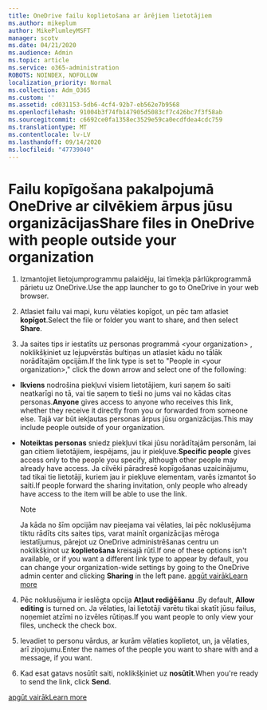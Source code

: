 ```yaml
---
title: OneDrive failu koplietošana ar ārējiem lietotājiem
ms.author: mikeplum
author: MikePlumleyMSFT
manager: scotv
ms.date: 04/21/2020
ms.audience: Admin
ms.topic: article
ms.service: o365-administration
ROBOTS: NOINDEX, NOFOLLOW
localization_priority: Normal
ms.collection: Adm_O365
ms.custom: ''
ms.assetid: cd031153-5db6-4cf4-92b7-eb562e7b9568
ms.openlocfilehash: 91004b3f74fb147905d5083cf7c426bc7f3f58ab
ms.sourcegitcommit: c6692ce0fa1358ec3529e59ca0ecdfdea4cdc759
ms.translationtype: MT
ms.contentlocale: lv-LV
ms.lasthandoff: 09/14/2020
ms.locfileid: "47739040"
---
```

# <a name="share-files-in-onedrive-with-people-outside-your-organization"></a><span data-ttu-id="4d992-102">Failu kopīgošana pakalpojumā OneDrive ar cilvēkiem ārpus jūsu organizācijas</span><span class="sxs-lookup"><span data-stu-id="4d992-102">Share files in OneDrive with people outside your organization</span></span>

1. <span data-ttu-id="4d992-103">Izmantojiet lietojumprogrammu palaidēju, lai tīmekļa pārlūkprogrammā pārietu uz OneDrive.</span><span class="sxs-lookup"><span data-stu-id="4d992-103">Use the app launcher to go to OneDrive in your web browser.</span></span> 
    
2. <span data-ttu-id="4d992-104">Atlasiet failu vai mapi, kuru vēlaties kopīgot, un pēc tam atlasiet **kopīgot**.</span><span class="sxs-lookup"><span data-stu-id="4d992-104">Select the file or folder you want to share, and then select **Share**.</span></span> 
    
3. <span data-ttu-id="4d992-105">Ja saites tips ir iestatīts uz personas programmā \<your organization\> , noklikšķiniet uz lejupvērstās bultiņas un atlasiet kādu no tālāk norādītajām opcijām.</span><span class="sxs-lookup"><span data-stu-id="4d992-105">If the link type is set to "People in \<your organization\>," click the down arrow and select one of the following:</span></span> 
    
  - <span data-ttu-id="4d992-106">**Ikviens** nodrošina piekļuvi visiem lietotājiem, kuri saņem šo saiti neatkarīgi no tā, vai tie saņem to tieši no jums vai no kādas citas personas.</span><span class="sxs-lookup"><span data-stu-id="4d992-106">**Anyone** gives access to anyone who receives this link, whether they receive it directly from you or forwarded from someone else.</span></span> <span data-ttu-id="4d992-107">Tajā var būt iekļautas personas ārpus jūsu organizācijas.</span><span class="sxs-lookup"><span data-stu-id="4d992-107">This may include people outside of your organization.</span></span> 
    
  - <span data-ttu-id="4d992-108">**Noteiktas personas** sniedz piekļuvi tikai jūsu norādītajām personām, lai gan citiem lietotājiem, iespējams, jau ir piekļuve.</span><span class="sxs-lookup"><span data-stu-id="4d992-108">**Specific people** gives access only to the people you specify, although other people may already have access.</span></span> <span data-ttu-id="4d992-109">Ja cilvēki pāradresē kopīgošanas uzaicinājumu, tad tikai tie lietotāji, kuriem jau ir piekļuve elementam, varēs izmantot šo saiti.</span><span class="sxs-lookup"><span data-stu-id="4d992-109">If people forward the sharing invitation, only people who already have access to the item will be able to use the link.</span></span> 
    
    > [!NOTE]
    > <span data-ttu-id="4d992-110">Ja kāda no šīm opcijām nav pieejama vai vēlaties, lai pēc noklusējuma tiktu rādīts cits saites tips, varat mainīt organizācijas mēroga iestatījumus, pārejot uz OneDrive administrēšanas centru un noklikšķinot uz **koplietošana** kreisajā rūtī.</span><span class="sxs-lookup"><span data-stu-id="4d992-110">If one of these options isn't available, or if you want a different link type to appear by default, you can change your organization-wide settings by going to the OneDrive admin center and clicking **Sharing** in the left pane.</span></span> [<span data-ttu-id="4d992-111">apgūt vairāk</span><span class="sxs-lookup"><span data-stu-id="4d992-111">Learn more</span></span>](https://go.microsoft.com/fwlink/?linkid=871961)
  
4. <span data-ttu-id="4d992-112">Pēc noklusējuma ir ieslēgta opcija **Atļaut rediģēšanu** .</span><span class="sxs-lookup"><span data-stu-id="4d992-112">By default, **Allow editing** is turned on.</span></span> <span data-ttu-id="4d992-113">Ja vēlaties, lai lietotāji varētu tikai skatīt jūsu failus, noņemiet atzīmi no izvēles rūtiņas.</span><span class="sxs-lookup"><span data-stu-id="4d992-113">If you want people to only view your files, uncheck the check box.</span></span> 
    
5. <span data-ttu-id="4d992-114">Ievadiet to personu vārdus, ar kurām vēlaties koplietot, un, ja vēlaties, arī ziņojumu.</span><span class="sxs-lookup"><span data-stu-id="4d992-114">Enter the names of the people you want to share with and a message, if you want.</span></span>
    
6. <span data-ttu-id="4d992-115">Kad esat gatavs nosūtīt saiti, noklikšķiniet uz **nosūtīt**.</span><span class="sxs-lookup"><span data-stu-id="4d992-115">When you're ready to send the link, click **Send**.</span></span> 
    
[<span data-ttu-id="4d992-116">apgūt vairāk</span><span class="sxs-lookup"><span data-stu-id="4d992-116">Learn more</span></span>](https://go.microsoft.com/fwlink/?linkid=871861)
  

